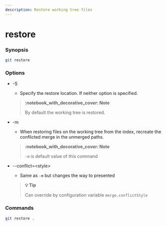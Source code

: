 ```yaml
---
description: Restore working tree files
---
```


# restore

### Synopsis

```bash
git restore
```

### Options

*   \-S

    * Specify the restore location. If neither option is specified.



    > ****:notebook\_with\_decorative\_cover:** Note**
    >
    > By default the working tree is restored.
*   \-m

    * When restoring files on the working tree from the index, recreate the conflicted merge in the unmerged paths.



    > ****:notebook\_with\_decorative\_cover:** Note**
    >
    > `-m` is default value of this command
*   \--conflict=\<style>

    * Same as `-m` but changes the way to presented



    > ****:bulb:** Tip**
    >
    > Can override by configuration variable `merge.conflictStyle`

### Commands

```bash
git restore .
```
